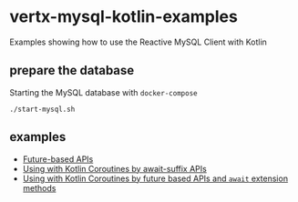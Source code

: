 # vertx-mysql-kotlin-examples

Examples showing how to use the Reactive MySQL Client with Kotlin

## prepare the database

Starting the MySQL database with `docker-compose`

```shell script
./start-mysql.sh
```

## examples

* [Future-based APIs](src/main/kotlin/com/billyyccc/ex01_future)
* [Using with Kotlin Coroutines by await-suffix APIs](src/main/kotlin/com/billyyccc/ex02_awaitsuffix)
* [Using with Kotlin Coroutines by future based APIs and `await` extension methods](src/main/kotlin/com/billyyccc/ex03_collector) 